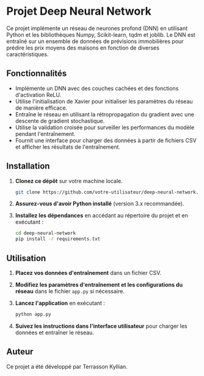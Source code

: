 Projet Deep Neural Network
==========================

Ce projet implémente un réseau de neurones profond (DNN) en utilisant Python et les bibliothèques Numpy, Scikit-learn, tqdm et joblib. Le DNN est entraîné sur un ensemble de données de prévisions immobilières pour prédire les prix moyens des maisons en fonction de diverses caractéristiques.

Fonctionnalités
---------------

- Implémente un DNN avec des couches cachées et des fonctions d'activation ReLU.
- Utilise l'initialisation de Xavier pour initialiser les paramètres du réseau de manière efficace.
- Entraîne le réseau en utilisant la rétropropagation du gradient avec une descente de gradient stochastique.
- Utilise la validation croisée pour surveiller les performances du modèle pendant l'entraînement.
- Fournit une interface pour charger des données à partir de fichiers CSV et afficher les résultats de l'entraînement.

Installation
------------

1. **Clonez ce dépôt** sur votre machine locale.

   ```bash
   git clone https://github.com/votre-utilisateur/deep-neural-network.git
   ```

2. **Assurez-vous d'avoir Python installé** (version 3.x recommandée).

3. **Installez les dépendances** en accédant au répertoire du projet et en exécutant :

   ```bash
   cd deep-neural-network
   pip install -r requirements.txt
   ```

Utilisation
-----------

1. **Placez vos données d'entraînement** dans un fichier CSV.

2. **Modifiez les paramètres d'entraînement et les configurations du réseau** dans le fichier `app.py` si nécessaire.

3. **Lancez l'application** en exécutant :

   ```bash
   python app.py
   ```

4. **Suivez les instructions dans l'interface utilisateur** pour charger les données et entraîner le réseau.

Auteur
------

Ce projet a été développé par Terrasson Kyllian.